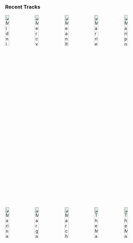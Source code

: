 ### Recent Tracks
[<img src='https://lastfm.freetls.fastly.net/i/u/300x300/66bd16a49291961ebc758000810771da.png' width='16%' height='16%' alt='Midnight (feat. Liam Payne)'>](https://www.last.fm/music/alesso/_/midnight%2b%2528feat.%2bliam%2bpayne%2529)&nbsp;&nbsp;&nbsp;&nbsp;[<img src='https://lastfm.freetls.fastly.net/i/u/300x300/448589a54f4bbca2d92ce3ba39008d94.png' width='16%' height='16%' alt='Mercy'>](https://www.last.fm/music/grizfolk/_/mercy)&nbsp;&nbsp;&nbsp;&nbsp;[<img src='https://lastfm.freetls.fastly.net/i/u/300x300/0d8553088cfa24aca9b9e3523ff8fef9.png' width='16%' height='16%' alt='Mean It'>](https://www.last.fm/music/lauv/_/mean%2bit)&nbsp;&nbsp;&nbsp;&nbsp;[<img src='https://lastfm.freetls.fastly.net/i/u/300x300/d31917a2ba35f032de8c81dcdbe32e42.png' width='16%' height='16%' alt='Married In Vegas'>](https://www.last.fm/music/the%2bvamps/_/married%2bin%2bvegas)&nbsp;&nbsp;&nbsp;&nbsp;[<img src='https://lastfm.freetls.fastly.net/i/u/300x300/4be3d6e538338f545206c5e9e4ab50a9.png' width='16%' height='16%' alt='Mariposa'>](https://www.last.fm/music/peach%2btree%2brascals/_/mariposa)&nbsp;&nbsp;&nbsp;&nbsp;<br>[<img src='https://lastfm.freetls.fastly.net/i/u/300x300/c89ec9148bef335a31d9816a1fc760c5.png' width='16%' height='16%' alt='Marinade'>](https://www.last.fm/music/dope%2blemon/_/marinade)&nbsp;&nbsp;&nbsp;&nbsp;[<img src='https://lastfm.freetls.fastly.net/i/u/300x300/ecf63b9458c1460aab5ec87b02924309.png' width='16%' height='16%' alt='Margaritaville'>](https://www.last.fm/music/jimmy%2bbuffett/_/margaritaville)&nbsp;&nbsp;&nbsp;&nbsp;[<img src='https://lastfm.freetls.fastly.net/i/u/300x300/cf85ae66421144c5c4294b242443d302.png' width='16%' height='16%' alt='March: Hills to Climb'>](https://www.last.fm/music/tim%2bmyers/_/march%253a%2bhills%2bto%2bclimb)&nbsp;&nbsp;&nbsp;&nbsp;[<img src='https://lastfm.freetls.fastly.net/i/u/300x300/f25532a6dbb470caaf9fba23bd9abe71.png' width='16%' height='16%' alt='The Man'>](https://www.last.fm/music/taylor%2bswift/_/the%2bman)&nbsp;&nbsp;&nbsp;&nbsp;[<img src='https://lastfm.freetls.fastly.net/i/u/300x300/f25532a6dbb470caaf9fba23bd9abe71.png' width='16%' height='16%' alt='The Man'>](https://www.last.fm/music/taylor%2bswift/_/the%2bman)&nbsp;&nbsp;&nbsp;&nbsp;<br>
